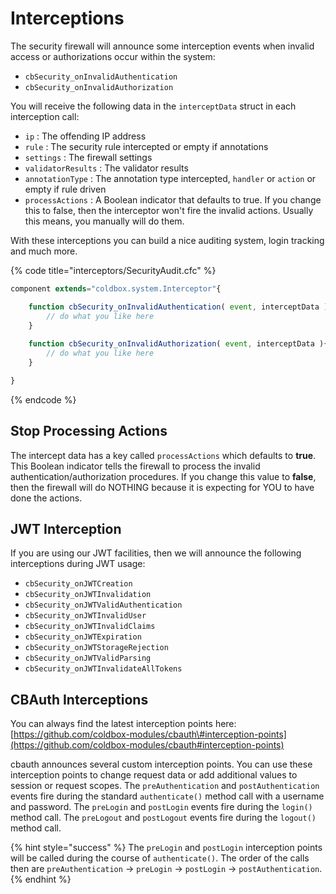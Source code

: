 # Interceptions

The security firewall will announce some interception events when invalid access or authorizations occur within the system:

* `cbSecurity_onInvalidAuthentication`
* `cbSecurity_onInvalidAuthorization`

You will receive the following data in the `interceptData` struct in each interception call:

* `ip` : The offending IP address
* `rule` : The security rule intercepted or empty if annotations
* `settings` : The firewall settings
* `validatorResults` : The validator results
* `annotationType` : The annotation type intercepted, `handler` or `action` or empty if rule driven
* `processActions` : A Boolean indicator that defaults to true. If you change this to false, then the interceptor won't fire the invalid actions. Usually this means, you manually will do them.

With these interceptions you can build a nice auditing system, login tracking and much more.

{% code title="interceptors/SecurityAudit.cfc" %}
```javascript
component extends="coldbox.system.Interceptor"{

    function cbSecurity_onInvalidAuthentication( event, interceptData ){
        // do what you like here
    }
    
    function cbSecurity_onInvalidAuthorization( event, interceptData ){
        // do what you like here
    }

}
```
{% endcode %}

## Stop Processing Actions

The intercept data has a key called `processActions` which defaults to **true**.  This Boolean indicator tells the firewall to process the invalid authentication/authorization procedures.  If you change this value to **false**, then the firewall will do NOTHING because it is expecting for YOU to have done the actions.

## JWT Interception

If you are using our JWT facilities, then we will announce the following interceptions during JWT usage:

* `cbSecurity_onJWTCreation`
* `cbSecurity_onJWTInvalidation`
* `cbSecurity_onJWTValidAuthentication`
* `cbSecurity_onJWTInvalidUser`
* `cbSecurity_onJWTInvalidClaims`
* `cbSecurity_onJWTExpiration`
* `cbSecurity_onJWTStorageRejection`
* `cbSecurity_onJWTValidParsing`
* `cbSecurity_onJWTInvalidateAllTokens`

## CBAuth Interceptions

You can always find the latest interception points here: [https://github.com/coldbox-modules/cbauth\#interception-points](https://github.com/coldbox-modules/cbauth#interception-points)

cbauth announces several custom interception points. You can use these interception points to change request data or add additional values to session or request scopes. The `preAuthentication` and `postAuthentication` events fire during the standard `authenticate()` method call with a username and password. The `preLogin` and `postLogin` events fire during the `login()` method call. The `preLogout` and `postLogout` events fire during the `logout()` method call.

{% hint style="success" %}
The `preLogin` and `postLogin` interception points will be called during the course of `authenticate()`. The order of the calls then are `preAuthentication` -&gt; `preLogin` -&gt; `postLogin` -&gt; `postAuthentication`.
{% endhint %}


